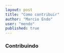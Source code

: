 ```yaml
---
layout: post
title: "Como contribuir"
author: "Marcio Endo"
user: "mendo"
published: true
---
```


### Contribuindo